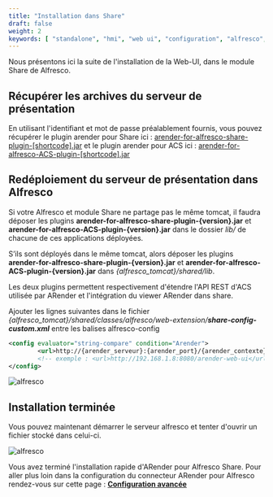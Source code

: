 ```yaml
---
title: "Installation dans Share"
draft: false
weight: 2
keywords: [ "standalone", "hmi", "web ui", "configuration", "alfresco", "share" ]
---
```


Nous présentons ici la suite de l'installation de la Web-UI, dans le module Share de Alfresco.

## Récupérer les archives du serveur de présentation

En utilisant l'identifiant et mot de passe préalablement fournis,
vous pouvez récupérer le plugin arender pour Share ici : [arender-for-alfresco-share-plugin-[shortcode].jar](https://artifactory.arondor.cloud/artifactory/arondor-all/com/arondor/arender/arender-for-alfresco-share-plugin/[shortcode]/arender-for-alfresco-share-plugin-[shortcode].jar)
et le plugin arender pour ACS ici : [arender-for-alfresco-ACS-plugin-[shortcode].jar](https://artifactory.arondor.cloud/artifactory/arondor-all/com/arondor/arender/arender-for-alfresco-ACS-plugin/[shortcode]/arender-for-alfresco-ACS-plugin-[shortcode].jar)

## Redéploiement du serveur de présentation dans Alfresco

Si votre Alfresco et module Share ne partage pas le même tomcat, il faudra déposer les plugins
**arender-for-alfresco-share-plugin-{version}.jar** et **arender-for-alfresco-ACS-plugin-{version}.jar** dans le dossier *lib/* de chacune de ces
applications déployées.

S’ils sont déployés dans le même tomcat, alors déposer les plugins **arender-for-alfresco-share-plugin-{version}.jar** et **arender-for-alfresco-ACS-plugin-{version}.jar** dans *{alfresco_tomcat}/shared/lib*.

Les deux plugins permettent respectivement d'étendre l'API REST d'ACS utilisée par ARender et l'intégration du viewer ARender dans share.

Ajouter les lignes suivantes dans le fichier _{alfresco_tomcat}/shared/classes/alfresco/web-extension/**share-config-custom.xml**_ entre les balises alfresco-config

```xml
<config evaluator="string-compare" condition="Arender">
        <url>http://{arender_serveur}:{arender_port}/{arender_contexte}</url>
        <!-- exemple : <url>http://192.168.1.8:8080/arender-web-ui</url> -->
</config>
```

![alfresco]([shortcode])

## Installation terminée

Vous pouvez maintenant démarrer le serveur alfresco et tenter d'ouvrir un fichier stocké dans celui-ci.

![alfresco]([shortcode])

Vous avez terminé l'installation rapide d'ARender pour Alfresco Share. Pour aller plus loin dans la configuration du connecteur ARender pour Alfresco rendez-vous sur cette page : **[Configuration avancée](broken-link.md)**
